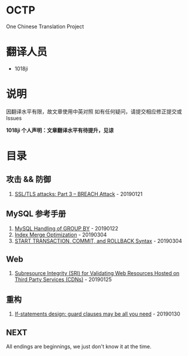 # OCTP
One Chinese Translation Project

# 翻译人员
* 1018ji

# 说明
因翻译水平有限，故文章使用中英对照
如有任何疑问，请提交相应修正提交或 Issues

**1018ji 个人声明：文章翻译水平有待提升，见谅**

# 目录
## 攻击 && 防御
1. [SSL/TLS attacks: Part 3 – BREACH Attack](https://github.com/1018ji/OCTP/blob/master/201901/BREACH%20Attack.md) - 20190121

## MySQL 参考手册
1. [MySQL Handling of GROUP BY](https://github.com/1018ji/OCTP/blob/master/201901/%20MySQL%20Handling%20of%20GROUP%20BY.md) - 20190122
2. [Index Merge Optimization](https://github.com/1018ji/OCTP/blob/master/201903/Index%20Merge%20Optimization.md) - 20190304
3. [START TRANSACTION, COMMIT, and ROLLBACK Syntax](https://github.com/1018ji/OCTP/blob/master/201903/START%20TRANSACTION%2C%20COMMIT%2C%20and%20ROLLBACK%20Syntax.md) - 20190304

## Web
1. [Subresource Integrity (SRI) for Validating Web Resources Hosted on Third Party Services (CDNs)](https://github.com/1018ji/OCTP/blob/master/201901/Subresource%20Integrity%20(SRI)%20for%20Validating%20Web%20Resources%20Hosted%20on%20Third%20Party%20Services%20(CDNs).md) - 20190125

## 重构
1. [If-statements design: guard clauses may be all you need](https://github.com/1018ji/OCTP/blob/master/201901/If-statements%20design%20guard%20clauses%20may%20be%20all%20you%20need.md) - 20190130

## NEXT
All endings are beginnings, we just don't know it at the time.